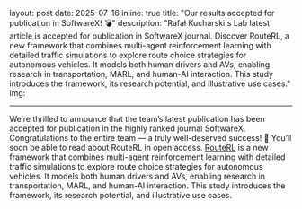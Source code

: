 layout: post
date: 2025-07-16
inline: true
title: "Our results accepted for publication in SoftwareX! 💣"
description: "Rafał Kucharski's Lab latest article is accepted for publication in SoftwareX journal. Discover RouteRL, a new framework that combines multi-agent reinforcement learning with detailed traffic simulations to explore route choice strategies for autonomous vehicles. It models both human drivers and AVs, enabling research in transportation, MARL, and human-AI interaction. This study introduces the framework, its research potential, and illustrative use cases."
img: 

      
---
We’re thrilled to announce that the team’s latest publication has been accepted for publication in the highly ranked journal SoftwareX. Congratulations to the entire team — a truly well-deserved success! 👏
You’ll soon be able to read about RouteRL in open access. [RouteRL](https://arxiv.org/abs/2502.20065) is a new framework that combines multi-agent reinforcement learning with detailed traffic simulations to explore route choice strategies for autonomous vehicles. It models both human drivers and AVs, enabling research in transportation, MARL, and human-AI interaction. This study introduces the framework, its research potential, and illustrative use cases.

